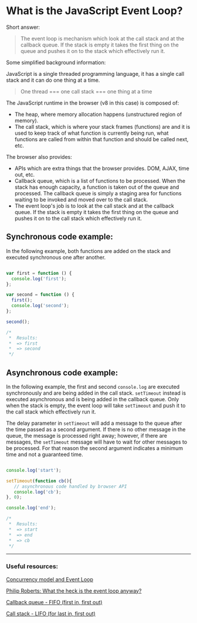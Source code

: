 ﻿# What is the JavaScript Event Loop?

Short answer:

> The event loop is mechanism which look at the call stack and at the callback queue. If the stack is empty it takes the first thing on the queue and pushes it on to the stack which effectively run it.

Some simplified background information:

JavaScript is a single threaded programming language, it has a single call stack and it can do one thing at a time.

> One thread === one call stack === one thing at a time

The JavaScript runtime in the browser (v8 in this case) is composed of:

- The heap, where memory allocation happens (unstructured region of memory).
- The call stack, which is where your stack frames (functions) are and it is used to keep track of what function is currently being run, what functions are called from within that function and should be called next, etc. 


The browser also provides:
- APIs which are extra things that the browser provides. DOM, AJAX, time out, etc.
- Callback queue, which is a list of functions to be processed. When the stack has enough capacity, a function is taken out of the queue and processed. The callback queue is simply a staging area for functions waiting to be invoked and moved over to the call stack.
- The event loop's job is to look at the call stack and at the callback queue. If the stack is empty it takes the first thing on the queue and pushes it on to the call stack which effectively run it.

## Synchronous code example:

In the following example, both functions are added on the stack and executed synchronous one after another.

```javascript

var first = function () {  
  console.log('first');
};

var second = function () {  
  first();
  console.log('second');
};

second();

/*
 *  Results:
 *  => first
 *  => second
 */

```

## Asynchronous code example:

In the following example, the first and second `console.log` are executed synchronously and are being added in the call stack. `setTimeout` instead is executed asynchronous and is being added in the callback queue. Only when the  stack is empty, the event loop will take `setTimeout` and push it to the call stack which effectively run it.

The delay parameter in `setTimeout` will add a message to the queue after the time passed as a second argument. If there is no other message in the queue, the message is processed right away; however, if there are messages, the `setTimeout` message will have to wait for other messages to be processed. For that reason the second argument indicates a minimum time and not a guaranteed time.

```javascript

console.log('start');

setTimeout(function cb(){
   // asynchronous code handled by browser API
   console.log('cb');
}, 0);

console.log('end');

/*
 *  Results:
 *  => start
 *  => end
 *  => cb
 */

```

---


### Useful resources:

[Concurrency model and Event Loop](https://developer.mozilla.org/en/docs/Web/JavaScript/EventLoop)

[Philip Roberts: What the heck is the event loop anyway?](https://www.youtube.com/watch?v=8aGhZQkoFbQ)

[Callback queue - FIFO (first in, first out)](https://en.wikipedia.org/wiki/FIFO_(computing_and_electronics))

[Call stack - LIFO (for last in, first out)](https://en.wikipedia.org/wiki/Stack_(abstract_data_type))
